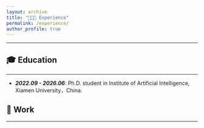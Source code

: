 ```yaml
---
layout: archive
title: "👨🏻‍💻 Experience"
permalink: /experience/
author_profile: true
---
```

<hr>

## 🎓 Education
<hr>
<ul>
    <li>
        <strong><i>2022.09 - 2026.06</i></strong>: Ph.D. student in Institute of Artificial Intelligence, Xiamen University，China.
    </li>
</ul>

 


## 💼 Work
<hr>

